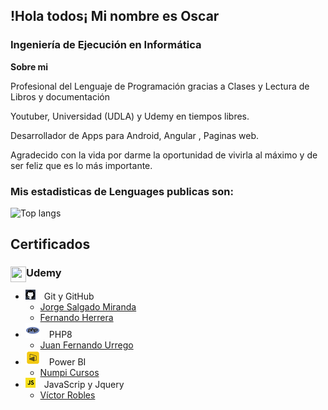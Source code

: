 

## !Hola todos¡ Mi nombre es Oscar

### Ingeniería de Ejecución en Informática
 
<b>Sobre mi</b>

Profesional del Lenguaje de Programación gracias a Clases y Lectura de Libros y documentación

Youtuber, Universidad (UDLA) y Udemy en tiempos libres.

Desarrollador de Apps para Android, Angular , Paginas web.
 
Agradecido con la vida por darme la oportunidad de vivirla al máximo y de ser feliz que es lo más importante.

### <b>Mis estadisticas de Lenguages publicas son:</b>
 
![Top langs](https://github-readme-stats.vercel.app/api/top-langs/?username=Oscargit12&show_icons=true&theme=tokyonight)

 
 ## Certificados 
###  Udemy <img src="https://www.udemy.com/staticx/udemy/images/v8/favicon-32x32.png" align="left" width="25" height="25"/>

* ![Git y GitHub][github-image]&emsp;Git y GitHub
  - [Jorge Salgado Miranda][github-url-JSM]
  - [Fernando Herrera][github-url-FM]
* ![PHP][php-image]&emsp;PHP8
  - [Juan Fernando Urrego][php-url]
* ![Power BI][power-BI-image]&emsp;Power BI
  - [Numpi Cursos][power-BI-url] 
* ![javaScript y jquery][js-BI-image]&emsp;JavaScrip y Jquery
  - [Víctor Robles][js-BI-url]



[github-image]:https://github.com/OscarGit12/OscarGit12/blob/main/git16.png
[github-url-JSM]:https://www.udemy.com/course/git-y-github-desde-cero-a-experto/
[github-url-FM]:https://www.udemy.com/course/git-github/

[php-image]:https://github.com/OscarGit12/OscarGit12/blob/main/php24.png
[php-url]:https://www.udemy.com/course/crea-aplicaciones-php-seguras-con-sql-y-ajax-desde-cero/

[power-BI-image]:https://github.com/OscarGit12/OscarGit12/blob/main/pwbi24.png
[power-BI-url]:https://www.udemy.com/course/power-bi-desde-cero/

[js-BI-image]:https://github.com/OscarGit12/OscarGit12/blob/main/js24.png
[js-BI-url]:https://www.udemy.com/course/master-en-javascript-aprender-js-jquery-angular-nodejs-y-mas/

